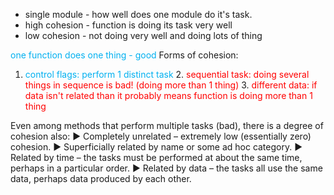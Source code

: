 - single module - how well does one module do it's task. 
- high cohesion - function is doing its task very well
- low cohesion - not doing very well and doing lots of thing

<span style="color:#00b0f0">one function does one thing - good</span>
Forms of cohesion: 
1. <span style="color:#00b0f0">control flags: perform 1 distinct task</span>
2.<span style="color:#ff0000"> sequential task: doing several things in sequence is bad! (doing more than 1 thing)</span>
3.<span style="color:#ff0000"> different data: if data isn't related than it probably means function is doing more than 1 thing</span>

Even among methods that perform multiple tasks (bad), there is a degree of cohesion also:
► Completely unrelated – extremely low (essentially zero) cohesion. 
► Superficially related by name or some ad hoc category. 
► Related by time – the tasks must be performed at about the same time, perhaps in a particular order. 
► Related by data – the tasks all use the same data, perhaps data produced by each other.

